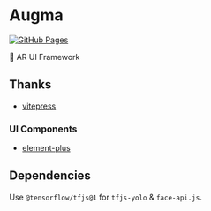 # Augma

[![GitHub Pages](https://github.com/YunYouJun/augma/workflows/demo/badge.svg)](https://augma.elpsy.cn/)

<!-- [![GitHub Pages](https://github.com/SAO-UI/augma/workflows/docs/badge.svg)](https://sao-ui.github.io/augma/) -->

🎨 AR UI Framework

## Thanks

- [vitepress](https://github.com/vuejs/vitepress)

### UI Components

- [element-plus](https://github.com/element-plus/element-plus)

## Dependencies

Use `@tensorflow/tfjs@1` for `tfjs-yolo` & `face-api.js`.
